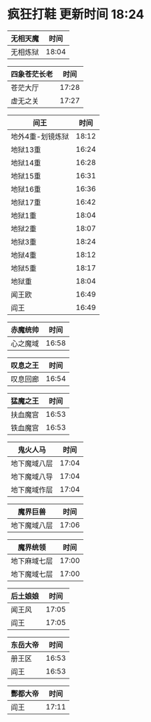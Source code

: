 # 疯狂打鞋 更新时间 18:24

| 无相天魔   | 时间    |
|--------|-------|
| 无相炼狱 | 18:04 |

| 四象苍茫长老   | 时间    |
|--------|-------|
| 苍茫大厅 | 17:28 |
| 虚无之关 | 17:27 |

| 间王   | 时间    |
|--------|-------|
| 地外4重-划镜炼狱 | 18:12 |
| 地狱13重 | 16:24 |
| 地狱14重 | 16:28 |
| 地狱15重 | 16:31 |
| 地狱16重 | 16:36 |
| 地狱17重 | 16:42 |
| 地狱1重 | 18:04 |
| 地狱2重 | 18:07 |
| 地狱3重 | 18:24 |
| 地狱4重 | 18:12 |
| 地狱5重 | 18:17 |
| 地狱重 | 18:04 |
| 闻王欧 | 16:49 |
| 阎王 | 16:49 |

| 赤魔统帅   | 时间    |
|--------|-------|
| 心之魔域 | 16:58 |

| 叹息之王   | 时间    |
|--------|-------|
| 叹息回廊 | 16:54 |

| 猛魔之王   | 时间    |
|--------|-------|
| 扶血魔宫 | 16:53 |
| 铁血魔宫 | 16:53 |

| 鬼火人马   | 时间    |
|--------|-------|
| 地下魔域八层 | 17:04 |
| 地下魔域八导 | 17:04 |
| 地下魔域作层 | 17:04 |

| 魔界巨兽   | 时间    |
|--------|-------|
| 地下魔域八层 | 17:06 |

| 魔界统领   | 时间    |
|--------|-------|
| 地下麻域七层 | 17:00 |
| 地下魔域七层 | 17:00 |

| 后土娘娘   | 时间    |
|--------|-------|
| 闻王风 | 17:05 |
| 阎王 | 17:05 |

| 东岳大帝   | 时间    |
|--------|-------|
| 册王区 | 16:53 |
| 阎王 | 16:53 |

| 酆都大帝   | 时间    |
|--------|-------|
| 阎王 | 17:11 |